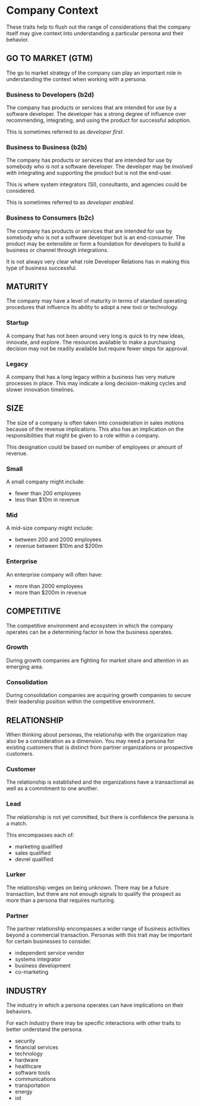 
# Company Context

These traits help to flush out the range of considerations that the company itself may give context into understanding a particular persona and their behavior.

## GO TO MARKET (GTM)

The go to market strategy of the company can play an important role in understanding the context when working with a persona.

### Business to Developers (b2d)

The company has products or services that are intended for use by a software developer. The developer has a strong degree of influence over recommending, integrating, and using the product for successful adoption.

This is sometimes referred to as *developer first*.

### Business to Business (b2b)

The company has products or services that are intended for use by somebody who is *not* a software developer. The developer may be involved with integrating and supporting the product but is not the end-user.

This is where system integrators (SI), consultants, and agencies could be considered.

This is sometimes referred to as *developer enabled*.

### Business to Consumers (b2c)

The company has products or services that are intended for use by somebody who is *not* a software developer but is an end-consumer. The product may be extensible or form a foundation for developers to build a business or channel through integrations.

It is not always very clear what role Developer Relations has in making this type of business successful.

## MATURITY

The company may have a level of maturity in terms of standard operating procedures that influence its ability to adopt a new tool or technology.

### Startup

A company that has not been around very long is quick to try new ideas, innovate, and explore. The resources available to make a purchasing decision may not be readily available but require fewer steps for approval.

### Legacy

A company that has a long legacy within a business has very mature processes in place. This may indicate a long decision-making cycles and slower innovation timelines.

## SIZE

The size of a company is often taken into consideration in sales motions because of the revenue implications. This also has an implication on the responsibilities that might be given to a role within a company.

This designation could be based on number of employees or amount of revenue.

### Small

A small company might include:
- fewer than 200 employees
- less than $10m in revenue

### Mid

A mid-size company might include:
- between 200 and 2000 employees
- revenue between $10m and $200m

### Enterprise

An enterprise company will often have:
- more than 2000 employees
- more than $200m in revenue

## COMPETITIVE

The competitive environment and ecosystem in which the company operates can be a determining factor in how the business operates.

### Growth

During growth companies are fighting for market share and attention in an emerging area.

### Consolidation

During consolidation companies are acquiring growth companies to secure their leadership position within the competitive environment.

## RELATIONSHIP

When thinking about personas, the relationship with the organization may also be a consideration as a dimension. You may need a persona for existing customers that is distinct from partner organizations or prospective customers.

### Customer

The relationship is established and the organizations have a transactional as well as a commitment to one another.

### Lead

The relationship is not yet committed, but there is confidence the persona is a match.

This encompasses each of:
- marketing qualified
- sales qualified
- devrel qualified

### Lurker

The relationship verges on being unknown. There may be a future transaction, but there are not enough signals to qualify the prospect as more than a persona that requires nurturing.

### Partner

The partner relationship encompasses a wider range of business activities beyond a commercial transaction. Personas with this trait may be important for certain businesses to consider.

- independent service vendor
- systems integrator
- business development
- co-marketing

## INDUSTRY

The industry in which a persona operates can have implications on their behaviors.

For each industry there may be specific interactions with other traits to better understand the persona.

- security
- financial services
- technology
- hardware
- healthcare
- software tools
- communications
- transportation
- energy
- iot







